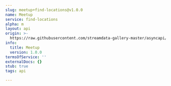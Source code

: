 ```yaml
---
slug: meetup+find-locations@v1.0.0
name: Meetup
service: find-locations
alpha: m
layout: api
origin: >-
  https://raw.githubusercontent.com/streamdata-gallery-master/asyncapi/master/_listings/meetup/meetup-find-locations-stream-async.md
info:
  title: Meetup
  version: 1.0.0
termsOfService: ''
externalDocs: {}
stub: true
tags: api

---
```

